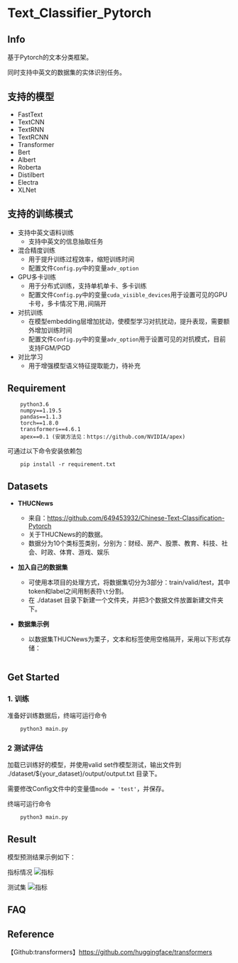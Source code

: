 # Text_Classifier_Pytorch

## Info
基于Pytorch的文本分类框架。

同时支持中英文的数据集的实体识别任务。


## 支持的模型
- FastText
- TextCNN
- TextRNN
- TextRCNN
- Transformer
- Bert
- Albert
- Roberta
- Distilbert
- Electra
- XLNet                                  



## 支持的训练模式

- 支持中英文语料训练
    - 支持中英文的信息抽取任务
- 混合精度训练
    - 用于提升训练过程效率，缩短训练时间
    - 配置文件`Config.py`中的变量`adv_option`
- GPU多卡训练
    - 用于分布式训练，支持单机单卡、多卡训练
    - 配置文件`Config.py`中的变量`cuda_visible_devices`用于设置可见的GPU卡号，多卡情况下用`,`间隔开
- 对抗训练
    - 在模型embedding层增加扰动，使模型学习对抗扰动，提升表现，需要额外增加训练时间
    - 配置文件`Config.py`中的变量`adv_option`用于设置可见的对抗模式，目前支持FGM/PGD
- 对比学习
    - 用于增强模型语义特征提取能力，待补充


## Requirement
```
    python3.6
    numpy==1.19.5
    pandas==1.1.3
    torch==1.8.0
    transformers==4.6.1
    apex==0.1 (安装方法见：https://github.com/NVIDIA/apex)
```

可通过以下命令安装依赖包
```
    pip install -r requirement.txt
```

## Datasets
* **THUCNews**
    * 来自：https://github.com/649453932/Chinese-Text-Classification-Pytorch
    * 关于THUCNews的的数据。
    * 数据分为10个类标签类别，分别为：财经、房产、股票、教育、科技、社会、时政、体育、游戏、娱乐

* **加入自己的数据集**
    * 可使用本项目的处理方式，将数据集切分为3部分：train/valid/test，其中token和label之间用制表符`\t`分割。
    * 在 ./dataset 目录下新建一个文件夹，并把3个数据文件放置新建文件夹下。

* **数据集示例**
    * 以数据集THUCNews为栗子，文本和标签使用空格隔开，采用以下形式存储：
    ```

    ```


## Get Started
### 1. 训练
准备好训练数据后，终端可运行命令
```
    python3 main.py
```
### 2 测试评估
加载已训练好的模型，并使用valid set作模型测试，输出文件到 ./dataset/${your_dataset}/output/output.txt 目录下。

需要修改Config文件中的变量值`mode = 'test'`，并保存。

终端可运行命令
```
    python3 main.py
```


## Result
模型预测结果示例如下：

指标情况
![指标](./file/metrics.png)

测试集
![指标](./file/predict.png)


## FAQ


## Reference

【Github:transformers】https://github.com/huggingface/transformers



